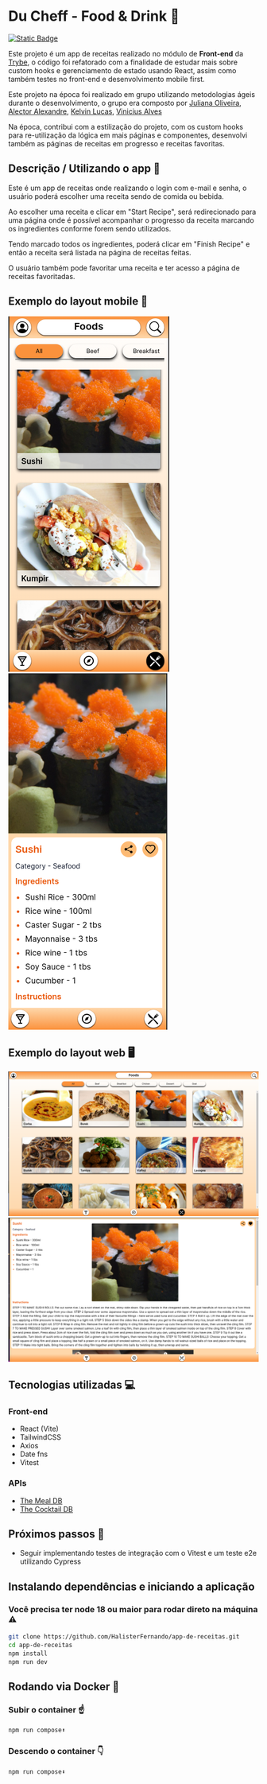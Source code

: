 # Du Cheff - Food & Drink :spaghetti:
[![Static Badge](https://img.shields.io/badge/Licence-MIT-orange)](https://github.com/HalisterFernando/app-de-receitas/blob/main/LICENSE)


Este projeto é um app de receitas realizado no módulo de **Front-end** da [Trybe](https://www.betrybe.com/?utm_source=trybe.com.br), o código foi refatorado com a finalidade de estudar mais sobre custom hooks e gerenciamento de estado usando React, assim como também testes no front-end e desenvolvimento mobile first. 

Este projeto na época foi realizado em grupo utilizando metodologias ágeis durante o desenvolvimento, o grupo era composto por [Juliana Oliveira](https://github.com/jsfoliveira), [Alector Alexandre](https://github.com/AlectorAlexander), [Kelvin Lucas](https://github.com/klaolp), [Vinicius Alves](https://github.com/ViniiAlves)

Na época, contribui com a estilização do projeto, com os custom hooks para re-utilização da lógica em mais páginas e componentes, desenvolvi também as páginas de receitas em progresso e receitas favoritas.

## Descrição / Utilizando o app :mag_right:

Este é um app de receitas onde realizando o login com e-mail e senha, o usuário poderá escolher uma receita sendo de comida ou bebida.

Ao escolher uma receita e clicar em "Start Recipe", será redirecionado para uma página onde é possível acompanhar o progresso da receita marcando os ingredientes conforme forem sendo utilizados. 

Tendo marcado todos os ingredientes, poderá clicar em "Finish Recipe" e então a receita será listada na página de receitas feitas.

O usuário também pode favoritar uma receita e ter acesso a página de receitas favoritadas.

## Exemplo do layout mobile :iphone:

![Foods](https://github.com/HalisterFernando/app-de-receitas/blob/main/src/assets/foods-sm.png) ![Recipe](https://github.com/HalisterFernando/app-de-receitas/blob/main/src/assets/recipe-sm.png)

## Exemplo do layout web 🖥️

![Foods](https://github.com/HalisterFernando/app-de-receitas/blob/main/src/assets/foods-lg.png) ![Recipe](https://github.com/HalisterFernando/app-de-receitas/blob/main/src/assets/recipe-lg.png)

## Tecnologias utilizadas :computer:


### Front-end

* React (Vite)
* TailwindCSS
* Axios
* Date fns
* Vitest

### APIs
* [The Meal DB](https://www.themealdb.com/)
* [The Cocktail DB](https://www.thecocktaildb.com/)

## Próximos passos :hammer:

* Seguir implementando testes de integração com o Vitest e um teste e2e utilizando Cypress

## Instalando dependências e iniciando a aplicação
### Você precisa ter node 18 ou maior para rodar direto na máquina :warning:

```bash
git clone https://github.com/HalisterFernando/app-de-receitas.git
cd app-de-receitas
npm install
npm run dev
```
## Rodando via Docker :whale:
### Subir o container :point_up:
```bash
npm run compose⬆️
``` 
### Descendo o container :point_down:
```bash
npm run compose⬇️ 
```






